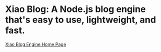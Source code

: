 # Xiao Blog: A Node.js blog engine that's easy to use, lightweight, and fast.

[Xiao Blog Engine Home Page](http://xiaoblog.digibrady.com)
